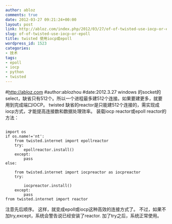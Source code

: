 ```yaml
---
author: abloz
comments: true
date: 2012-03-27 09:21:24+00:00
layout: post
link: http://abloz.com/index.php/2012/03/27/of-of-twisted-use-iocp-or-epoll/
slug: of-of-twisted-use-iocp-or-epoll
title: twisted 使用iocp或epoll
wordpress_id: 1523
categories:
- 技术
tags:
- epoll
- iocp
- python
- twisted
---
```


#http://abloz.com
#author:ablozhou
#date:2012.3.27
windows 的socket的select，缺省只有512个。所以一个进程最多建512个连接。如果要建更多，就要用到完成端口IOCP。
twisted 缺省的reactor是只能建512个连接的，需实现成iocp方式，才能提高连接数和数据处理效率。
装载iocp reactor或epoll reactor的方法：

```

import os
if os.name!='nt':
    from twisted.internet import epollreactor
    try:
        epollreactor.install()
    except:
        pass
else:

    from twisted.internet import iocpreactor as iocpreactor
    try:

        iocpreactor.install()
    except:
        pass
from twisted.internet import reactor

```


注意先后顺序。
这样，就变成epoll或iocp这种高效的连接方式了。
不过，如果不加try,except，系统会警告说已经安装了reactor. 加了try之后，系统正常使用。

